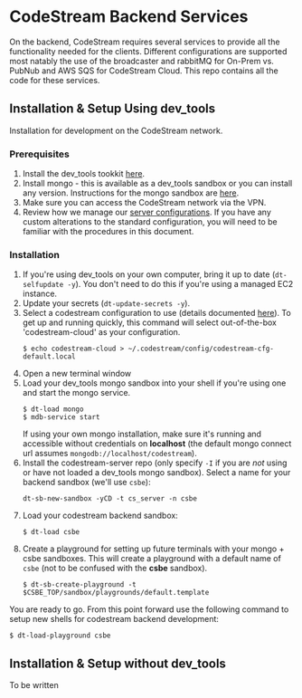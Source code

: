 # CodeStream Backend Services

On the backend, CodeStream requires several services to provide all the
functionality needed for the clients. Different configurations are supported
most natably the use of the broadcaster and rabbitMQ for On-Prem vs. PubNub and
AWS SQS for CodeStream Cloud. This repo contains all the code for these
services.

## Installation & Setup Using dev_tools

Installation for development on the CodeStream network.

### Prerequisites
1. Install the dev_tools tookkit
   [here](https://github.com/teamcodestream/dev_tools).
1. Install mongo - this is available as a dev_tools sandbox or you can install
   any version. Instructions for the mongo sandbox are
   [here](https://github.com/teamcodestream/mongodb_tools).
1. Make sure you can access the CodeStream network via the VPN.
1. Review how we manage our [server configurations](api_server/README.unified-cfg-file.md).
   If you have any custom alterations to the standard configuration, you will
   need to be familiar with the procedures in this document.

### Installation
1. If you're using dev_tools on your own computer, bring it up to date
   (`dt-selfupdate -y`). You don't need to do this if you're using a managed EC2
   instance.
1. Update your secrets (`dt-update-secrets -y`).
1. Select a codestream configuration to use (details documented
   [here](README.unified-cfg-file.md)). To get up and running quickly, this
   command will select out-of-the-box 'codestream-cloud' as your configuration.
	```
	$ echo codestream-cloud > ~/.codestream/config/codestream-cfg-default.local
	```
1. Open a new terminal window
1. Load your dev_tools mongo sandbox into your shell if you're using one and
   start the mongo service.
	```
	$ dt-load mongo
	$ mdb-service start
	```
   If using your own mongo installation, make sure it's running and accessible
   without credentials on **localhost** (the default mongo connect url assumes
   `mongodb://localhost/codestream`).
1. Install the codestream-server repo (only specify `-I` if you are *not* using
   or have not loaded a dev_tools mongo sandbox). Select a name for your backend
   sandbox (we'll use `csbe`):
	```
	dt-sb-new-sandbox -yCD -t cs_server -n csbe
	```
1. Load your codestream backend sandbox:
	```
	$ dt-load csbe
	```
1. Create a playground for setting up future terminals with your mongo + csbe
   sandboxes. This will create a playground with a default name of `csbe` (not
   to be confused with the **csbe** sandbox).
	```
	$ dt-sb-create-playground -t $CSBE_TOP/sandbox/playgrounds/default.template
	```

You are ready to go.  From this point forward use the following command to setup
new shells for codestream backend development:
```
$ dt-load-playground csbe
```

## Installation & Setup without dev_tools

To be written
